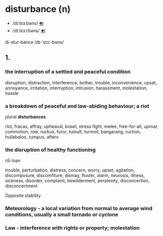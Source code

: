 # disturbance (n)

- /dɪˈstɜːbəns/ [🔊](https://www.oxfordlearnersdictionaries.com/media/english/uk_pron/d/dis/distu/disturbance__gb_1.mp3)
- /dɪˈstɜːrbəns/ [🔊](https://www.oxfordlearnersdictionaries.com/media/english/us_pron/d/dis/distu/disturbance__us_1.mp3)

di-stur-bance /dɪ-ˈstɜː-bəns/

## 1.

### the interruption of a settled and peaceful condition

disruption, distraction, interference, bother, trouble, inconvenience, upset, annoyance, irritation, interruption, intrusion, harassment, molestation, hassle

### a breakdown of peaceful and law-abiding behaviour; a riot

plural **disturbances**

riot, fracas, affray, upheaval, brawl, stress fight, melee, free-for-all, uproar, commotion, row, ruckus, furor, tumult, turmoil, bangarang, ruction, hullabaloo, rumpus, afters

### the disruption of healthy functioning

rối loạn

trouble, perturbation, distress, concern, worry, upset, agitation, discomposure, discomfiture, dismay, fluster, alarm, neurosis, illness, sickness, disorder, complaint, bewilderment, perplexity, disconcertion, disconcertment

Opposite stability

### Meteorology - a local variation from normal to average wind conditions, usually a small tornado or cyclone

### Law - interference with rights or property; molestation